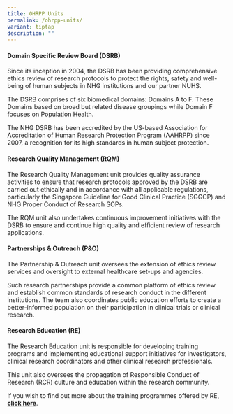 ```yaml
---
title: OHRPP Units
permalink: /ohrpp-units/
variant: tiptap
description: ""
---
```

<h4><strong>Domain Specific Review Board (DSRB)</strong></h4>
<p>Since its inception in 2004, the DSRB has been providing comprehensive
ethics review of research protocols to protect the rights, safety and well-being
of human subjects in NHG institutions and our partner NUHS.</p>
<p>The DSRB comprises of six biomedical domains: Domains A to F. These Domains
based on broad but related disease groupings while Domain F focuses on
Population Health.</p>
<p>The NHG DSRB has been accredited by the US-based Association for Accreditation
of Human Research Protection Program (AAHRPP) since 2007, a recognition
for its high standards in human subject protection.</p>
<p></p>
<h4><strong>Research Quality Management (RQM)</strong></h4>
<p>The Research Quality Management unit provides quality assurance activities
to ensure that research protocols approved by the DSRB are carried out
ethically and in accordance with all applicable regulations, particularly
the Singapore Guideline for Good Clinical Practice (SGGCP) and NHG Proper
Conduct of Research SOPs.</p>
<p>The RQM unit also undertakes continuous improvement initiatives with the
DSRB to ensure and continue high quality and efficient review of research
applications.
<br>
</p>
<h4><strong>Partnerships &amp; Outreach (P&amp;O)</strong></h4>
<p>The Partnership &amp; Outreach unit oversees the extension of ethics review
services and oversight to external healthcare set-ups and agencies.</p>
<p>Such research partnerships provide a common platform of ethics review
and establish common standards of research conduct in the different institutions.
The team also coordinates public education efforts to create a better-informed
population on their participation in clinical trials or clinical research.</p>
<p></p>
<h4><strong>Research Education (RE)</strong></h4>
<p>The Research Education unit is responsible for developing training programs
and implementing educational support initiatives for investigators, clinical
research coordinators and other clinical research professionals.</p>
<p>This unit also oversees the propagation of Responsible Conduct of Research
(RCR) culture and education within the research community.</p>
<p>If you wish to find out more about the training programmes offered by
RE, <strong><a href="https://www.research.nhg.com.sg/wps/wcm/connect/romp/nhgromp/04+training+and+education/ohrpp+pi+training" rel="noopener noreferrer nofollow" target="_blank"><u>click here</u></a></strong>.</p>
<p></p>
<p></p>